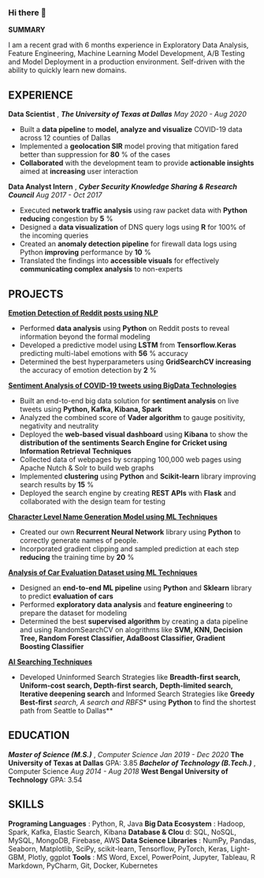 ### Hi there 👋


**SUMMARY**

I am a recent grad with 6 months experience in Exploratory Data Analysis, Feature Engineering, Machine Learning Model
Development, A/B Testing and Model Deployment in a production environment. Self-driven with the ability to quickly
learn new domains.

## EXPERIENCE

**Data Scientist** , **_The University of Texas at Dallas_** _May 2020 - Aug 2020_

- Built a **data pipeline** to **model, analyze and visualize** COVID-19 data across 12 counties of Dallas
- Implemented a **geolocation SIR** model proving that mitigation fared better than suppression for **80** % of the cases
- **Collaborated** with the development team to provide **actionable insights** aimed at **increasing** user interaction

**Data Analyst Intern** , **_Cyber Security Knowledge Sharing & Research Council_**  _Aug 2017 - Oct 2017_

- Executed **network traffic analysis** using raw packet data with **Python reducing** congestion by **5** %
- Designed a **data visualization** of DNS query logs using **R** for 100% of the incoming queries
- Created an **anomaly detection pipeline** for firewall data logs using Python **improving** performance by **10** %
- Translated the findings into **accessible visuals** for effectively **communicating complex analysis** to non-experts

## PROJECTS

[**Emotion Detection of Reddit posts using NLP**](https://github.com/debargha12/NLPProject)

- Performed **data analysis** using **Python** on Reddit posts to reveal information beyond the formal modeling
- Developed a predictive model using **LSTM** from **Tensorflow.Keras** predicting multi-label emotions with **56** % accuracy
- Determined the best hyperparameters using **GridSearchCV increasing** the accuracy of emotion detection by **2** %

[**Sentiment Analysis of COVID-19 tweets using BigData Technologies**](https://github.com/debargha12/CovidBigData)

- Built an end-to-end big data solution for **sentiment analysis** on live tweets using **Python, Kafka, Kibana, Spark**
- Analyzed the combined score of **Vader algorithm** to gauge positivity, negativity and neutrality
- Deployed the **web-based visual dashboard** using **Kibana** to show the **distribution of the sentiments
Search Engine for Cricket using Information Retrieval Techniques**
- Collected data of webpages by scrapping 100,000 web pages using Apache Nutch & Solr to build web graphs
- Implemented **clustering** using **Python** and **Scikit-learn** library improving search results by **15** %
- Deployed the search engine by creating **REST APIs** with **Flask** and collaborated with the design team for testing

[**Character Level Name Generation Model using ML Techniques**](https://github.com/debargha12/NameGeneration)

- Created our own **Recurrent Neural Network** library using **Python** to correctly generate names of people.
- Incorporated gradient clipping and sampled prediction at each step **reducing** the training time by **20** %

[**Analysis of Car Evaluation Dataset using ML Techniques**](https://github.com/debargha12/AnalysisOfCarEvaluationDataset/blob/master/SciKitLab.ipynb)

- Designed an **end-to-end ML pipeline** using **Python** and **Sklearn** library to predict **evaluation of cars**
- Performed **exploratory data analysis** and **feature engineering** to prepare the dataset for modeling
- Determined the best **supervised algorithm** by creating a data pipeline and using RandomSearchCV on alogrithms like
    **SVM, KNN, Decision Tree, Random Forest Classifier, AdaBoost Classifier, Gradient Boosting Classifier**

[**AI Searching Techniques**](https://github.com/debargha12/AI)

- Developed Uninformed Search Strategies like **Breadth-first search, Uniform-cost search, Depth-first search,**
    **Depth-limited search, Iterative deepening search** and Informed Search Strategies like **Greedy Best-first**
    **search, A* search and RBFS** using **Python** to find the shortest path from Seattle to Dallas**

## EDUCATION

**_Master of Science (M.S.)_** , _Computer Science Jan 2019 - Dec 2020_
**The University of Texas at Dallas** GPA: 3.85
**_Bachelor of Technology (B.Tech.)_** , Computer Science _Aug 2014 - Aug 2018_
**West Bengal University of Technology** GPA: 3.54

## SKILLS

**Programing Languages** : Python, R, Java
**Big Data Ecosystem** : Hadoop, Spark, Kafka, Elastic Search, Kibana
**Database & Clou** d: SQL, NoSQL, MySQL, MongoDB, Firebase, AWS
**Data Science Libraries** : NumPy, Pandas, Seaborn, Matplotlib, SciPy, scikit-learn, Tensorflow, PyTorch, Keras, Light-
GBM, Plotly, ggplot
**Tools** : MS Word, Excel, PowerPoint, Jupyter, Tableau, R Markdown, PyCharm, Git, Docker, Kubernetes


